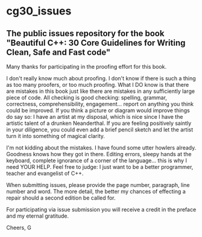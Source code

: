 # cg30_issues
## The public issues repository for the book "Beautiful C++: 30 Core Guidelines for Writing Clean, Safe and Fast code"

Many thanks for participating in the proofing effort for this book. 

I don't really know much about proofing. I don't know if there is such a thing as too many proofers, or too much proofing. What I DO know is that there are mistakes in this book just like there are mistakes in any sufficiently large piece of code. All checking is good checking: spelling, grammar, correctness, comprehensibility, engagement... report on anything you think could be improved. If you think a picture or diagram would improve things do say so: I have an artist at my disposal, which is nice since I have the artistic talent of a drunken Neanderthal. If you are feeling positively saintly in your diligence, you could even add a brief pencil sketch and let the artist turn it into something of magical clarity.

I'm not kidding about the mistakes. I have found some utter howlers already. Goodness knows how they got in there. Editing errors, sleepy hands at the keyboard, complete ignorance of a corner of the language... this is why I need YOUR HELP. Feel free to judge: I just want to be a better programmer, teacher and evangelist of C++.

When submitting issues, please provide the page number, paragraph, line number and word. The more detail, the better my chances of effecting a repair should a second edition be called for.

For participating via issue submission you will receive a credit in the preface and my eternal gratitude.

Cheers,
G
